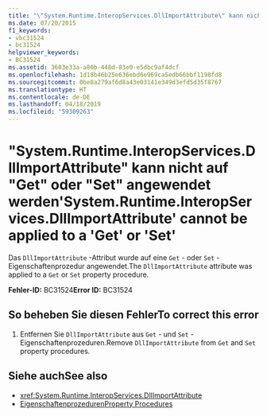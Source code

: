 ```yaml
---
title: "\"System.Runtime.InteropServices.DllImportAttribute\" kann nicht auf \"Get\" oder \"Set\" angewendet werden"
ms.date: 07/20/2015
f1_keywords:
- vbc31524
- bc31524
helpviewer_keywords:
- BC31524
ms.assetid: 3603e33a-a80b-448d-83e0-e5dbc9af4dcf
ms.openlocfilehash: 1d18b46b25e636ebd6e969ca5edb66bbf1198fd8
ms.sourcegitcommit: 0be8a279af6d8a43e03141e349d3efd5d35f8767
ms.translationtype: HT
ms.contentlocale: de-DE
ms.lasthandoff: 04/18/2019
ms.locfileid: "59309263"
---
```

# <a name="systemruntimeinteropservicesdllimportattribute-cannot-be-applied-to-a-get-or-set"></a><span data-ttu-id="fb177-102">"System.Runtime.InteropServices.DllImportAttribute" kann nicht auf "Get" oder "Set" angewendet werden</span><span class="sxs-lookup"><span data-stu-id="fb177-102">'System.Runtime.InteropServices.DllImportAttribute' cannot be applied to a 'Get' or 'Set'</span></span>
<span data-ttu-id="fb177-103">Das `DllImportAttribute` -Attribut wurde auf eine `Get` - oder `Set` -Eigenschaftenprozedur angewendet.</span><span class="sxs-lookup"><span data-stu-id="fb177-103">The `DllImportAttribute` attribute was applied to a `Get` or `Set` property procedure.</span></span>  
  
 <span data-ttu-id="fb177-104">**Fehler-ID:** BC31524</span><span class="sxs-lookup"><span data-stu-id="fb177-104">**Error ID:** BC31524</span></span>  
  
## <a name="to-correct-this-error"></a><span data-ttu-id="fb177-105">So beheben Sie diesen Fehler</span><span class="sxs-lookup"><span data-stu-id="fb177-105">To correct this error</span></span>  
  
1. <span data-ttu-id="fb177-106">Entfernen Sie `DllImportAttribute` aus `Get` - und `Set` -Eigenschaftenprozeduren.</span><span class="sxs-lookup"><span data-stu-id="fb177-106">Remove `DllImportAttribute` from `Get` and `Set` property procedures.</span></span>  
  
## <a name="see-also"></a><span data-ttu-id="fb177-107">Siehe auch</span><span class="sxs-lookup"><span data-stu-id="fb177-107">See also</span></span>

- <xref:System.Runtime.InteropServices.DllImportAttribute>
- [<span data-ttu-id="fb177-108">Eigenschaftenprozeduren</span><span class="sxs-lookup"><span data-stu-id="fb177-108">Property Procedures</span></span>](../../visual-basic/programming-guide/language-features/procedures/property-procedures.md)
